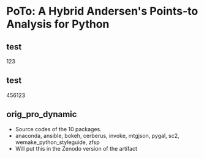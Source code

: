 # PoTo: A Hybrid Andersen's Points-to Analysis for Python

## test

123

## test

456123

## orig_pro_dynamic

* Source codes of the 10 packages.
* anaconda, ansible, bokeh, cerberus, invoke, mtgjson, pygal, sc2, wemake_python_styleguide, zfsp
* Will put this in the Zenodo version of the artifact

